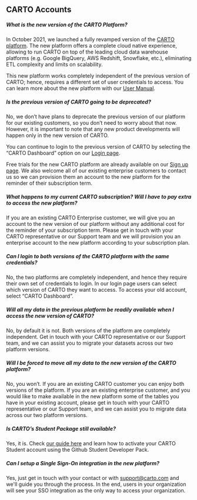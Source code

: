 ## CARTO Accounts

<!-- Using level 5 headers to avoid the title being listed in the tree -->
##### What is the new version of the CARTO Platform?
In October 2021, we launched a fully revamped version of the [CARTO platform](http://www.carto.com/carto3/). The new platform offers a complete cloud native experience, allowing to run CARTO on top of the leading cloud data warehouse platforms (e.g. Google BigQuery, AWS Redshift, Snowflake, etc.), eliminating ETL complexity and limits on scalability. 

This new platform works completely independent of the previous version of CARTO; hence, requires a different set of user credentials to access. You can learn more about the new platform with our [User Manual](https://docs.carto.com/carto-user-manual/overview/getting-started/#getting-started). 

##### Is the previous version of CARTO going to be deprecated? 
No, we don’t have plans to deprecate the previous version of our platform for our existing customers, so you don’t need to worry about that now. However, it is important to note that any new product developments will happen only in the new version of CARTO.

You can continue to login to the previous version of CARTO by selecting the “CARTO Dashboard” option on our [Login page](https://carto.com/signin/). 

Free trials for the new CARTO platform are already available on our [Sign up page](http://www.carto.com/signup). We also welcome all of our existing enterprise customers to contact us so we can provision them an account to the new platform for the reminder of their subscription term.

##### What happens to my current CARTO subscription? Will I have to pay extra to access the new platform?
If you are an existing CARTO Enterprise customer, we will give you an account to the new version of our platform without any additional cost for the reminder of your subscription term. Please get in touch with your CARTO representative or our Support team and we will provision you an enterprise account to the new platform according to your subscription plan.

##### Can I login to both versions of the CARTO platform with the same credentials?
No, the two platforms are completely independent, and hence they require their own set of credentials to login. In our login page users can select which version of CARTO they want to access. To access your old account, select “CARTO Dashboard”. 

##### Will all my data in the previous platform be readily available when I access the new version of CARTO?
No, by default it is not. Both versions of the platform are completely independent. Get in touch with your CARTO representative or our Support team, and we can assist you to migrate your datasets across our two platform versions.  

##### Will I be forced to move all my data to the new version of the CARTO platform?
No, you won’t. If you are an existing CARTO customer you can enjoy both versions of the platform. If you are an existing enterprise customer, and you would like to make available in the new platform some of the tables you have in your existing account, please get in touch with your CARTO representative or our Support team, and we can assist you to migrate data across our two platform versions.  

##### Is CARTO’s Student Package still available?
Yes, it is. Check [our guide here](/faqs/categories/carto-for-education/) and learn how to activate your CARTO Student account using the Github Student Developer Pack.

##### Can I setup a Single Sign-On integration in the new platform?
Yes, just get in touch with your contact or with support@carto.com and we'll guide you through the process. In the end, users in your organization will see your SSO integration as the only way to access your organization.






